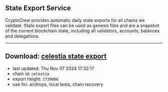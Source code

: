 ## State Export Service
CryptoCrew provides automatic daily state exports for all chains we validate. State export files can be used as genesis files and are a snapshot of the current blockchain state, including all validators, accounts, balances and delegations.

---
**Download: [celestia state export](https://dl-eu2.ccvalidators.com/SERVICE/celestia/celestia_export_2739098.json)**
---

- last updated: Thu Nov 07 2024 17:32:17
- chain id: `celestia`
- export height: `2739098`
- use for: airdrops, local tests, chain recovery
